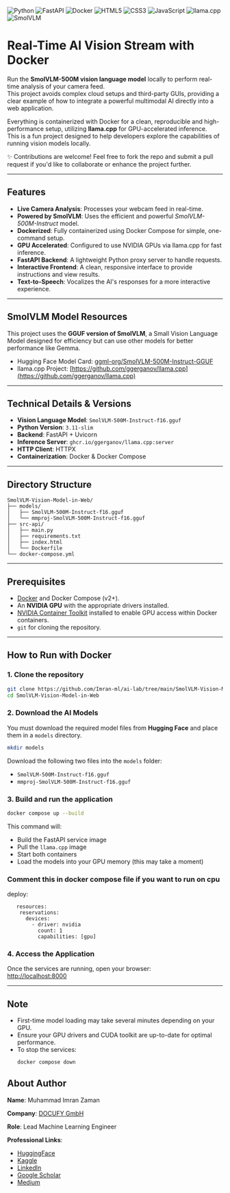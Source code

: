 <p align="left">
<img src="https://img.shields.io/badge/Python-3776AB?style=for-the-badge&logo=python&logoColor=white" alt="Python"/>
<img src="https://img.shields.io/badge/FastAPI-009688?style=for-the-badge&logo=fastapi&logoColor=white" alt="FastAPI"/>
<img src="https://img.shields.io/badge/Docker-2496ED?style=for-the-badge&logo=docker&logoColor=white" alt="Docker"/>
<img src="https://img.shields.io/badge/HTML5-E34F26?style=for-the-badge&logo=html5&logoColor=white" alt="HTML5"/>
<img src="https://img.shields.io/badge/CSS3-1572B6?style=for-the-badge&logo=css3&logoColor=white" alt="CSS3"/>
<img src="https://img.shields.io/badge/JavaScript-F7DF1E?style=for-the-badge&logo=javascript&logoColor=black" alt="JavaScript"/>
<img src="https://img.shields.io/badge/llama.cpp-grey?style=for-the-badge" alt="llama.cpp"/>
<img src="https://img.shields.io/badge/SmolVLM-blueviolet?style=for-the-badge" alt="SmolVLM"/>
</p>

# Real-Time AI Vision Stream with Docker

Run the **SmolVLM-500M vision language model** locally to perform real-time analysis of your camera feed.  
This project avoids complex cloud setups and third-party GUIs, providing a clear example of how to integrate a powerful multimodal AI directly into a web application.

Everything is containerized with Docker for a clean, reproducible and high-performance setup, utilizing **llama.cpp** for GPU-accelerated inference.  
This is a fun project designed to help developers explore the capabilities of running vision models locally.


✨ Contributions are welcome! Feel free to fork the repo and submit a pull request if you'd like to collaborate or enhance the project further.

---

## Features
- **Live Camera Analysis**: Processes your webcam feed in real-time.  
- **Powered by SmolVLM**: Uses the efficient and powerful *SmolVLM-500M-Instruct* model.  
- **Dockerized**: Fully containerized using Docker Compose for simple, one-command setup.  
- **GPU Accelerated**: Configured to use NVIDIA GPUs via llama.cpp for fast inference.  
- **FastAPI Backend**: A lightweight Python proxy server to handle requests.  
- **Interactive Frontend**: A clean, responsive interface to provide instructions and view results.  
- **Text-to-Speech**: Vocalizes the AI's responses for a more interactive experience.  

---

## SmolVLM Model Resources
This project uses the **GGUF version of SmolVLM**, a Small Vision Language Model designed for efficiency but can use other models for better performance like Gemma.

- Hugging Face Model Card: [ggml-org/SmolVLM-500M-Instruct-GGUF](https://huggingface.co/ggml-org/SmolVLM-500M-Instruct-GGUF)  
- llama.cpp Project: [https://github.com/ggerganov/llama.cpp](https://github.com/ggerganov/llama.cpp)  

---

## Technical Details & Versions
- **Vision Language Model**: `SmolVLM-500M-Instruct-f16.gguf`  
- **Python Version**: `3.11-slim`  
- **Backend**: FastAPI + Uvicorn  
- **Inference Server**: `ghcr.io/ggerganov/llama.cpp:server`  
- **HTTP Client**: HTTPX  
- **Containerization**: Docker & Docker Compose  

---

## Directory Structure
```
SmolVLM-Vision-Model-in-Web/
├── models/
│   ├── SmolVLM-500M-Instruct-f16.gguf
│   └── mmproj-SmolVLM-500M-Instruct-f16.gguf
├── src-api/
│   ├── main.py
│   ├── requirements.txt
│   ├── index.html
│   └── Dockerfile
└── docker-compose.yml
```

---

## Prerequisites
- [Docker](https://docs.docker.com/get-docker/) and Docker Compose (v2+).  
- An **NVIDIA GPU** with the appropriate drivers installed.  
- [NVIDIA Container Toolkit](https://docs.nvidia.com/datacenter/cloud-native/container-toolkit/install-guide.html) installed to enable GPU access within Docker containers.  
- `git` for cloning the repository.  

---

## How to Run with Docker

### 1. Clone the repository
```bash
git clone https://github.com/Imran-ml/ai-lab/tree/main/SmolVLM-Vision-Model-in-Web
cd SmolVLM-Vision-Model-in-Web
```

### 2. Download the AI Models
You must download the required model files from **Hugging Face** and place them in a `models` directory.

```bash
mkdir models
```

Download the following two files into the `models` folder:
- `SmolVLM-500M-Instruct-f16.gguf`  
- `mmproj-SmolVLM-500M-Instruct-f16.gguf`  

### 3. Build and run the application
```bash
docker compose up --build
```

This command will:  
- Build the FastAPI service image  
- Pull the `llama.cpp` image  
- Start both containers  
- Load the models into your GPU memory (this may take a moment)  

### Comment this in docker compose file if you want to run on cpu

deploy:

       resources:
        reservations:
          devices:
            - driver: nvidia
              count: 1
              capabilities: [gpu]

### 4. Access the Application
Once the services are running, open your browser:  
[http://localhost:8000](http://localhost:8000)

---

## Note
- First-time model loading may take several minutes depending on your GPU.  
- Ensure your GPU drivers and CUDA toolkit are up-to-date for optimal performance.  
- To stop the services:  
  ```bash
  docker compose down
  ```

## About Author  

**Name**: Muhammad Imran Zaman  

**Company**: [DOCUFY GmbH](https://docufy.de/en/home/)  

**Role**: Lead Machine Learning Engineer  

**Professional Links**:  
- [HuggingFace](https://huggingface.co/ImranzamanML)  
- [Kaggle](https://www.kaggle.com/muhammadimran112233)  
- [LinkedIn](https://linkedin.com/in/muhammad-imran-zaman)  
- [Google Scholar](https://scholar.google.com/citations?user=ulVFpy8AAAAJ&hl=en)  
- [Medium](https://medium.com/@imranzaman-5202)  